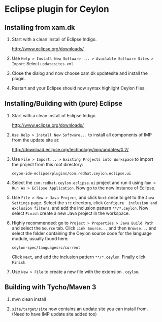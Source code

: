 # Eclipse plugin for Ceylon

## Installing from xam.dk

1. Start with a clean install of Eclipse Indigo.

   <http://www.eclipse.org/downloads/>

2. Use `Help > Install New Software ... > Available Software Sites > Import`
   Select `updatesites.xml`

3. Close the dialog and now choose xam.dk updatesite and install the 
   plugin.

4. Restart and your Eclipse should now syntax highlight Ceylon files.

## Installing/Building with (pure) Eclipse

1.  Start with a clean install of Eclipse Indigo.
    
    <http://www.eclipse.org/downloads/>
    
2.  `Use Help > Install New Software...` to install all components of 
    IMP from the update site at:
    
    <http://download.eclipse.org/technology/imp/updates/0.2/>
    
3.  Use `File > Import... > Existing Projects into Workspace` 
    to import the project from this root directory: 
    
        ceyon-ide-eclipse/plugins/com.redhat.ceylon.eclipse.ui
    
4.  Select the `com.redhat.ceylon.eclipse.ui` project and run it using
    `Run > Run As > Eclipse Application`. Now go to the new instance of 
    Eclipse.
    
5.  Use `File > New > Java Project`, and click `Next` once to get to the 
   `Java Settings` page. Select the `src` directory, click `Configure 
    inclusion and exclusion filters`, and add the inclusion pattern 
    `**/*.ceylon`. Now select `Finish` create a new Java project in the 
    workspace.
    
6.  Highly recommended: go to `Project > Properties > Java Build Path`
    and select the `Source` tab. Click `Link Source...` and then
    `Browse...` and select the folder containing the Ceylon source code
    for the language module, usually found here:
    
        ceylon-spec/languagesrc/current
   
    Click `Next`, and add the inclusion pattern `**/*.ceylon`. Finally
    click `Finish`.
    
7.  Use `New > File` to create a new file with the extension `.ceylon`.

## Building with Tycho/Maven 3

1.  mvn clean install

2. `site/target/site` now contains an update site you can install from.
   (Need to have IMP update site added too)

